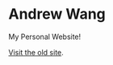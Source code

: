 # Andrew Wang

My Personal Website!

[Visit the old site](https://asdera.github.io/).

<!-- ## To Run

- clone this repository
- run `npm install`
- run `npm start` -->
